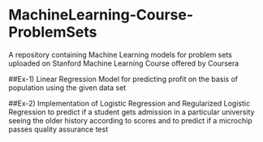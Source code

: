 # MachineLearning-Course-ProblemSets
A repository containing Machine Learning models for problem sets uploaded on Stanford Machine Learning Course offered by Coursera

##Ex-1) Linear Regression Model for predicting profit on the basis of population using the given data set

##Ex-2) Implementation of Logistic Regression and Regularized Logistic Regression to predict if a student gets admission in a particular university seeing the older history according to scores and to predict if a microchip passes quality assurance test
